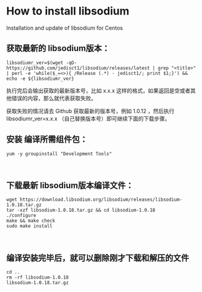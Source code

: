 # How to install libsodium
Installation and update of libsodium for Centos



## 获取最新的 libsodium版本：
```
libsodiumr_ver=$(wget -qO- https://github.com/jedisct1/libsodium/releases/latest | grep "<title>" | perl -e 'while($_=<>){ /Release (.*) · jedisct1/; print $1;}') && echo -e ${libsodiumr_ver}
```
执行完后会输出获取的最新版本号，比如 x.x.x 这样的格式，如果返回是空或者其他错误的内容，那么就代表获取失败。

获取失败的情况请去 Github 获取最新的版本号，例如 1.0.12 ，然后执行 libsodiumr_ver=x.x.x （自己替换版本号）即可继续下面的下载步骤。


## 安装 编译所需组件包：
```
yum -y groupinstall "Development Tools"
```


 
## 下载最新 libsodium版本编译文件：
```
wget https://download.libsodium.org/libsodium/releases/libsodium-1.0.18.tar.gz
tar -xzf libsodium-1.0.18.tar.gz && cd libsodium-1.0.18
./configure
make && make check
sudo make install
```
 
## 编译安装完毕后，就可以删除刚才下载和解压的文件
```
cd ..
rm -rf libsodium-1.0.18
libsodium-1.0.18.tar.gz
```
